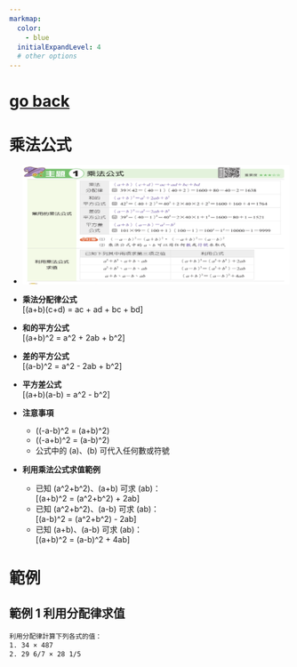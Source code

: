 ```yaml
---
markmap:
  color:
    - blue
  initialExpandLevel: 4
  # other options
---
```


# [go back](../index.html)
# 乘法公式
- ![](formula.png)
- **乘法分配律公式**  
  \[(a+b)(c+d) = ac + ad + bc + bd\]  

- **和的平方公式**  
  \[(a+b)^2 = a^2 + 2ab + b^2\]  

- **差的平方公式**  
  \[(a-b)^2 = a^2 - 2ab + b^2\]  

- **平方差公式**  
  \[(a+b)(a-b) = a^2 - b^2\]  

- **注意事項**  
  - \((-a-b)^2 = (a+b)^2\)  
  - \((-a+b)^2 = (a-b)^2\)  
  - 公式中的 \(a\)、\(b\) 可代入任何數或符號  

- **利用乘法公式求值範例**  
  - 已知 \(a^2+b^2\)、\(a+b\) 可求 \(ab\)：  
    \[(a+b)^2 = (a^2+b^2) + 2ab\]  
  - 已知 \(a^2+b^2\)、\(a-b\) 可求 \(ab\)：  
    \[(a-b)^2 = (a^2+b^2) - 2ab\]  
  - 已知 \(a+b\)、\(a-b\) 可求 \(ab\)：  
    \[(a+b)^2 = (a-b)^2 + 4ab\]  

# 範例
## **範例 1** 利用分配律求值
```
利用分配律計算下列各式的值：
1. 34 × 487
2. 29 6/7 × 28 1/5
```

